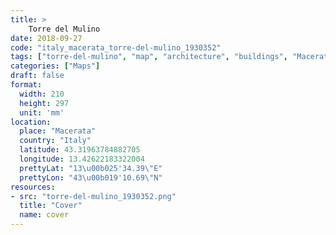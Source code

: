 ```yaml
---
title: > 
    Torre del Mulino
date: 2018-09-27
code: "italy_macerata_torre-del-mulino_1930352"
tags: ["torre-del-mulino", "map", "architecture", "buildings", "Macerata", "Italy"]
categories: ["Maps"]
draft: false
format:
  width: 210
  height: 297
  unit: 'mm'
location:
  place: "Macerata"
  country: "Italy"
  latitude: 43.31963784882705
  longitude: 13.42622183322004
  prettyLat: "13\u00b025'34.39\"E"
  prettyLon: "43\u00b019'10.69\"N"
resources:
- src: "torre-del-mulino_1930352.png"
  title: "Cover"
  name: cover
---
```

